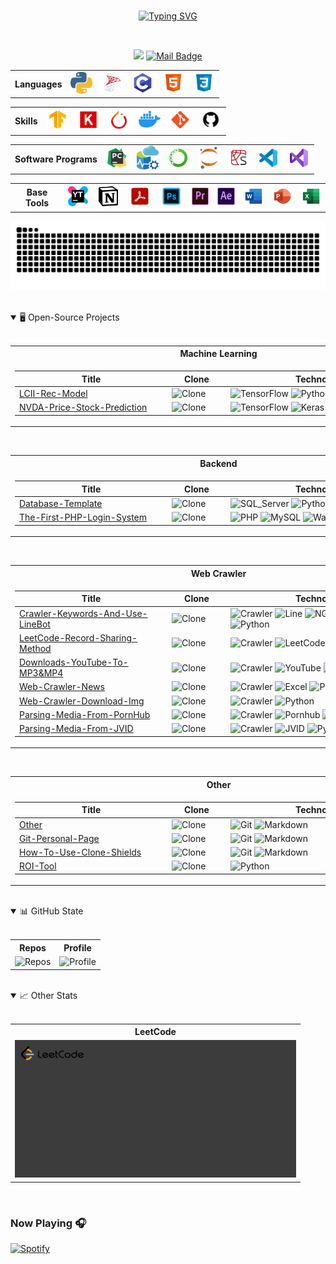 <br>
<!-- Introduction -->
<p align="center">
    <a href="https://github.com/Junwu0615">
        <img src="https://readme-typing-svg.demolab.com?font=Handlee&center=true&vCenter=true&duration=1800&pause=1000&multiline=true&size=25&width=600&height=175&lines=Ping+Chun;2020:+USC+IM+|+2023:+FCU+IE;2024:+Data+Scientist+|+2025:+???+;Social+Animals+%7C+Data+Scientist+%7C+Forex+Researcher;AI+%7C+Recommendation+System+%7C+Web+Crawler+%7C+Bots" alt="Typing SVG"/>
    </a>
</p>
<br>

<!-- shield.io -->
<div align="center">

[![](https://visitor-badge.laobi.icu/badge?page_id=Junwu0615.Junwu0615)](https://visitor-badge.laobi.icu/badge?page_id=Junwu0615.Junwu0615)
[![Mail Badge](https://img.shields.io/badge/-jun.audis5@gmail.com-c14438?style=flat&logo=Gmail&logoColor=white&link=mailto:jun.audis5@gmail.com)](mailto:jun.audis5@gmail.com)

</div>

<!-- Languages -->
<table align="center">
    <th> Languages </th>
    <td> 
        <a href="https://icons8.com/icons/set/python"> 
            <img width="35px" src="https://github.com/Junwu0615/Junwu0615/blob/main/icon/py.png"/>
        </a> 
    </td>
    <td> 
        <a href="https://icons8.com/icons/set/sql-server"> 
            <img width="35px" src="https://github.com/Junwu0615/Junwu0615/blob/main/icon/sql-server.png"/>
        </a> 
    </td>
    <td>
        <a href="https://icons8.com/icon/40670/c-programming"> 
            <img width="35px" src="https://github.com/Junwu0615/Junwu0615/blob/main/icon/c.png"/>
        </a> 
    </td>
    <td> 
        <a href="https://icons8.com/icon/20909/html-5"> 
            <img width="35px" src="https://github.com/Junwu0615/Junwu0615/blob/main/icon/html.png"/>
        </a>
    </td>
    <td> 
        <a href="https://icons8.com/icon/21278/css3"> 
            <img width="35px" src="https://github.com/Junwu0615/Junwu0615/blob/main/icon/css.png"/>
        </a> 
    </td>
</table>

<!-- Skills -->
<table align="center">
    <th> Skills </th>
    <td>
        <a href="https://icons8.com/icons/set/tensorflow">
            <img width="35px" src="https://github.com/Junwu0615/Junwu0615/blob/main/icon/TF.png"/>
        </a>
    </td>
    <td>
        <a href="https://icons8.com/icon/z2pN6mJXIC4u/keras">
            <img width="35px" src="https://github.com/Junwu0615/Junwu0615/blob/main/icon/Keras.png"/>
        </a>
    </td>
    <td>
        <a href="https://icons8.com/icon/jH4BpkMnRrU5/pytorch">
            <img width="35px" src="https://github.com/Junwu0615/Junwu0615/blob/main/icon/pytorch.png"/>
        </a>
    </td>
    <td>
        <a href="https://icons8.com/icon/cdYUlRaag9G9/docker">
            <img width="35px" src="https://github.com/Junwu0615/Junwu0615/blob/main/icon/docker.png"/>
        </a>
    </td>
    <td>
        <a href="https://icons8.com/icon/20906/git">
            <img width="35px" src="https://github.com/Junwu0615/Junwu0615/blob/main/icon/git.png"/>
        </a>
    </td>
    <td>
        <a href="https://icons8.com/icon/zuHqpgzrusU5/github">
            <img width="35px" src="https://github.com/Junwu0615/Junwu0615/blob/main/icon/github.png"/>
        </a>
    </td>
</table>

<!-- Software Programs -->
<table align="center">
    <th> Software Programs </th>
    <td>
        <a href="https://icons8.com/icon/B5T4RdBJefjF/pycharm">
            <img width="35px" src="https://github.com/Junwu0615/Junwu0615/blob/main/icon/pycharm.png"/>
        </a>
    </td>
    <td>
        <a>
            <img width="35px" src="https://github.com/Junwu0615/Junwu0615/blob/main/icon/azure_data_studio.png"/>
        </a>
    </td>
    <td>
        <a href="https://icons8.com/icon/F4uMFPZgS0gt/anaconda">
            <img width="35px" src="https://github.com/Junwu0615/Junwu0615/blob/main/icon/anaconda.png"/>
        </a>
    </td>
    <td>
        <a href="https://icons8.com/icons/set/jupyter">
            <img width="35px" src="https://github.com/Junwu0615/Junwu0615/blob/main/icon/jupyter.png"/>
        </a>
    </td>
    <td>
        <a href="https://icons8.com/icon/0S1Hoidfnk7H/spyder-ide-5">
            <img width="32px" src="https://github.com/Junwu0615/Junwu0615/blob/main/icon/spyder.png"/>
        </a>
    </td>
    <td>
        <a href="https://icons8.com/icon/9OGIyU8hrxW5/visual-studio-code-2019">
            <img width="35px" src="https://github.com/Junwu0615/Junwu0615/blob/main/icon/vscode.png"/>
        </a>
    </td>
    <td>
        <a href="https://icons8.com/icon/ezj3zaVtImPg/visual-studio">
            <img width="35px" src="https://github.com/Junwu0615/Junwu0615/blob/main/icon/vs.png"/>
        </a>
    </td>
</table>

<!-- Base Tools -->
<table align="center">
    <th> Base Tools </th>
    <td>
        <a>
            <img width="35px" src="https://github.com/Junwu0615/Junwu0615/blob/main/icon/youtrack.png"/>
        </a>
    </td>
    <td>
        <a href="https://icons8.com/icon/set/notion/group-ui">
            <img width="40px" src="https://github.com/Junwu0615/Junwu0615/blob/main/icon/notion.png"/>
        </a>
    </td>
    <td>
        <a href="https://icons8.com/icon/rZObyIJRui2T/adobe-acrobat">
            <img width="40px" src="https://github.com/Junwu0615/Junwu0615/blob/main/icon/acrobat.png"/>
        </a>
    </td>
    <td>
        <a href="https://icons8.com/icon/13677/adobe-photoshop">
            <img width="40px" src="https://github.com/Junwu0615/Junwu0615/blob/main/icon/ps.png"/>
        </a>
    </td>
    <td>
        <a href="https://icons8.com/icon/19COCVtnXZTL/premiere-is-a-timeline-based-video-editing-app-developed-by-adobe">
            <img width="30px" src="https://github.com/Junwu0615/Junwu0615/blob/main/icon/pr.png"/>
        </a>
    </td>
    <td>
        <a href="https://icons8.com/icon/xJrARduBtbzG/adobe-after-effects-a-digital-visual-effects,-motion-graphics,-and-compositing-application">
            <img width="30px" src="https://github.com/Junwu0615/Junwu0615/blob/main/icon/ae.png"/>
        </a>
    </td>
    <td>
        <a href="https://icons8.com/icon/117563/microsoft-word-2019">
            <img width="35px" src="https://github.com/Junwu0615/Junwu0615/blob/main/icon/word.png"/>
        </a>
    </td>
    <td>
        <a href="https://icons8.com/icon/ifP93G7BXUhU/microsoft-powerpoint-2019">
            <img width="35px" src="https://github.com/Junwu0615/Junwu0615/blob/main/icon/ppt.png"/>
        </a>
    </td>
    <td>
        <a href="https://icons8.com/icon/117561/microsoft-excel-2019">
            <img width="35px" src="https://github.com/Junwu0615/Junwu0615/blob/main/icon/excel.png"/>
        </a>
    </td>
</table>

<!-- Greedy Snake -->
<p align="center">
    <picture>
        <source media="(prefers-color-scheme: dark)" srcset="https://raw.githubusercontent.com/Junwu0615/Junwu0615/output/github-contribution-grid-snake-dark.svg">
        <source media="(prefers-color-scheme: light)" srcset="https://raw.githubusercontent.com/Junwu0615/Junwu0615/output/github-contribution-grid-snake.svg">
        <img alt="github contribution grid snake animation" src="https://raw.githubusercontent.com/Junwu0615/Junwu0615/output/github-contribution-grid-snake.svg">
    </picture>
</p>
<br>

<!-- Open-Source Projects -->
<details open>
<summary> 🖥️ Open-Source Projects </summary>
<br>

<table width='1000' align="center">
<tr> <th> Machine Learning </th> </tr>
<td>

<!-- Machine Learning -->
| <div style='width: 230px'> Title </div> | <div style='width: 80px'> Clone </div> | <div style='width: 300px'> Technologies </div> |
|--|--|--|
| [LCII-Rec-Model](https://github.com/Junwu0615/LCII-Rec-Model) | <img alt="Clone" src="https://img.shields.io/badge/dynamic/json?color=success&label=Clone&query=count_total&url=https://gist.githubusercontent.com/Junwu0615/7f654406c51d568d31d565347f22d609/raw/LCII-Rec-Model_clone.json&logo=github"> | ![TensorFlow](https://img.shields.io/badge/TensorFlow-FF6F00.svg?logo=tensorflow&logoColor=white) ![Python](https://img.shields.io/badge/Python-3776AB.svg?logo=python&logoColor=white) |
| [NVDA-Price-Stock-Prediction](https://github.com/Junwu0615/NVDA-Price-Stock-Prediction) |  <img alt="Clone" src="https://img.shields.io/badge/dynamic/json?color=success&label=Clone&query=count_total&url=https://gist.githubusercontent.com/Junwu0615/05f5b34eedbee0ef7d196fdb42ee61f6/raw/NVDA-Price-Stock-Prediction_clone.json&logo=github"> | ![TensorFlow](https://img.shields.io/badge/TensorFlow-FF6F00.svg?logo=tensorflow&logoColor=white) ![Keras](https://img.shields.io/badge/Keras-D00000.svg?logo=keras&logoColor=white) ![Python](https://img.shields.io/badge/Python-3776AB.svg?logo=python&logoColor=white) |

</td> </table>

<br>

<table width='1000' align="center">
<tr> <th> Backend </th> </tr>
<td>

<!-- Backend & Web -->
| <div style='width: 230px'> Title </div> | <div style='width: 80px'> Clone </div> | <div style='width: 300px'> Technologies </div> |
|--|--|--|
| [Database-Template](https://github.com/Junwu0615/Database-Template) | <img alt="Clone" src="https://img.shields.io/badge/dynamic/json?color=success&label=Clone&query=count_total&url=https://gist.githubusercontent.com/Junwu0615/65eaa98eafcee3f625a269fa70451f8a/raw/Database-Template_clone.json&logo=github"> | ![SQL_Server](https://img.shields.io/badge/SQL_Server-A81C7D.svg?logo=sql&logoColor=white) ![Python](https://img.shields.io/badge/Python-3776AB.svg?logo=python&logoColor=white) |
| [The-First-PHP-Login-System](https://github.com/Junwu0615/The-First-PHP-Login-System) |  <img alt="Clone" src="https://img.shields.io/badge/dynamic/json?color=success&label=Clone&query=count_total&url=https://gist.githubusercontent.com/Junwu0615/ab14c4824b25cc2eb94c56e63b133e32/raw/The-First-PHP-Login-System_clone.json&logo=github"> | ![PHP](https://img.shields.io/badge/PHP-777BB4.svg?logo=PHP&logoColor=white) ![MySQL](https://img.shields.io/badge/MySQL-4479A1.svg?logo=MySQL&logoColor=white) ![Wampserver](https://img.shields.io/badge/Wampserver-C6007E.svg?logo=wasmcloud&logoColor=white)|

</td> </table>

<br>

<table width='1000' align="center">
<tr> <th> Web Crawler </th> </tr> 
<td>

<!-- Web Crawler -->
| <div style='width: 230px'> Title </div> | <div style='width: 80px'> Clone </div> | <div style='width: 300px'> Technologies </div> |
|--|--|--|
| [Crawler-Keywords-And-Use-LineBot](https://github.com/Junwu0615/Crawler-Keywords-And-Use-LineBot) | <img alt="Clone" src="https://img.shields.io/badge/dynamic/json?color=success&label=Clone&query=count_total&url=https://gist.githubusercontent.com/Junwu0615/dc62dfdf2b0e2710dd9a47cebee51ffa/raw/Crawler-Keywords-And-Use-LineBot_clone.json&logo=github"> | ![Crawler](https://img.shields.io/badge/Crawler-006241.svg?logo=openbugbounty&logoColor=white) ![Line](https://img.shields.io/badge/Line-00c300.svg?logo=line&logoColor=white) ![NGROK](https://img.shields.io/badge/NGROK-1F1E37.svg?logo=ngrok&logoColor=white) ![Flask](https://img.shields.io/badge/Flask-000.svg?logo=flask&logoColor=white) ![Python](https://img.shields.io/badge/Python-3776AB.svg?logo=python&logoColor=white) |
| [LeetCode-Record-Sharing-Method](https://github.com/Junwu0615/LeetCode-Record-Sharing-Method) | <img alt="Clone" src="https://img.shields.io/badge/dynamic/json?color=success&label=Clone&query=count_total&url=https://gist.github.com/Junwu0615/df4349f01a564de4cf309a290098ba58/raw/LeetCode-Record-Sharing-Method_clone.json&logo=github"> | ![Crawler](https://img.shields.io/badge/Crawler-006241.svg?logo=openbugbounty&logoColor=white) ![LeetCode](https://img.shields.io/badge/LeetCode-FFA116.svg?logo=leetcode&logoColor=white) ![Python](https://img.shields.io/badge/Python-3776AB.svg?logo=python&logoColor=white)|
| [Downloads-YouTube-To-MP3&MP4](https://github.com/Junwu0615/Downloads-YouTube-To-MP3-4)| <img alt="Clone" src="https://img.shields.io/badge/dynamic/json?color=success&label=Clone&query=count_total&url=https://gist.githubusercontent.com/Junwu0615/acb7aeb93f554e94a7a6db8e909bc0c6/raw/Downloads-YouTube-To-MP3-4_clone.json&logo=github"> | ![Crawler](https://img.shields.io/badge/Crawler-006241.svg?logo=openbugbounty&logoColor=white) ![YouTube](https://img.shields.io/badge/YouTube-C5242C.svg?logo=YouTube&logoColor=white) ![Python](https://img.shields.io/badge/Python-3776AB.svg?logo=python&logoColor=white) |
| [Web-Crawler-News](https://github.com/Junwu0615/Web-Crawler-News) | <img alt="Clone" src="https://img.shields.io/badge/dynamic/json?color=success&label=Clone&query=count_total&url=https://gist.githubusercontent.com/Junwu0615/d1d16a79eeb95ac0c3e99a279c3b7365/raw/Web-Crawler-News_clone.json&logo=github"> | ![Crawler](https://img.shields.io/badge/Crawler-006241.svg?logo=openbugbounty&logoColor=white) ![Excel](https://img.shields.io/badge/Eexcel-217346.svg?logo=microsoftexcel&logoColor=white) ![Python](https://img.shields.io/badge/Python-3776AB.svg?logo=python&logoColor=white) |
| [Web-Crawler-Download-Img](https://github.com/Junwu0615/Web-Crawler-Download-Img) | <img alt="Clone" src="https://img.shields.io/badge/dynamic/json?color=success&label=Clone&query=count_total&url=https://gist.githubusercontent.com/Junwu0615/706da0097d75deeae8342f2203db8b19/raw/Web-Crawler-Download-Img_clone.json&logo=github"> | ![Crawler](https://img.shields.io/badge/Crawler-006241.svg?logo=openbugbounty&logoColor=white) ![Python](https://img.shields.io/badge/Python-3776AB.svg?logo=python&logoColor=white)|
| [Parsing-Media-From-PornHub](https://github.com/Junwu0615/Parsing-Media-From-PornHub) | <img alt="Clone" src="https://img.shields.io/badge/dynamic/json?color=success&label=Clone&query=count_total&url=https://gist.github.com/Junwu0615/c5c70b3f72648a0bc59f2a7a530b3e32/raw/Parsing-Media-From-PornHub_clone.json&logo=github"> | ![Crawler](https://img.shields.io/badge/Crawler-006241.svg?logo=openbugbounty&logoColor=white) ![Pornhub](https://img.shields.io/badge/Porn-Hub-FF9800.svg?logo=youtube&logoColor=white) ![Python](https://img.shields.io/badge/Python-3776AB.svg?logo=python&logoColor=white) |
| [Parsing-Media-From-JVID](https://github.com/Junwu0615/Parsing-Media-From-JVID) | <img alt="Clone" src="https://img.shields.io/badge/dynamic/json?color=success&label=Clone&query=count_total&url=https://gist.github.com/Junwu0615/95457ff8b4eae84b4e855461cdc34ab4/raw/Parsing-Media-From-JVID_clone.json&logo=github"> | ![Crawler](https://img.shields.io/badge/Crawler-006241.svg?logo=openbugbounty&logoColor=white) ![JVID](https://img.shields.io/badge/JVID-DA3B8A.svg?logo=youtube&logoColor=white) ![Python](https://img.shields.io/badge/Python-3776AB.svg?logo=python&logoColor=white) |

</td> </table>

<br>

<table width='1000' align="center">
<tr> <th> Other </th> </tr>
<td>

<!-- Other -->
| <div style='width: 230px'> Title </div> | <div style='width: 80px'> Clone </div> | <div style='width: 300px'> Technologies </div> |
|--|--|--|
| [Other](https://github.com/Junwu0615/Other) | <img alt="Clone" src="https://img.shields.io/badge/dynamic/json?color=success&label=Clone&query=count_total&url=https://gist.githubusercontent.com/Junwu0615/038cbea264678dca58c487512512e747/raw/Other_clone.json&logo=github"> | ![Git](https://img.shields.io/badge/Git-F05032.svg?logo=git&logoColor=white) ![Markdown](https://img.shields.io/badge/Markdown-000000.svg?logo=markdown&logoColor=white) |
| [Git-Personal-Page](https://github.com/Junwu0615/Junwu0615) | <img alt="Clone" src="https://img.shields.io/badge/dynamic/json?color=success&label=Clone&query=count_total&url=https://gist.githubusercontent.com/Junwu0615/aeec191132bd47592ab9e5b9dcc38c4c/raw/Junwu0615_clone.json&logo=github"> | ![Git](https://img.shields.io/badge/Git-F05032.svg?logo=git&logoColor=white) ![Markdown](https://img.shields.io/badge/Markdown-000000.svg?logo=markdown&logoColor=white) |
| [How-To-Use-Clone-Shields](https://github.com/Junwu0615/How-To-Use-Clone-Shileds) | <img alt="Clone" src="https://img.shields.io/badge/dynamic/json?color=success&label=Clone&query=count_total&url=https://gist.githubusercontent.com/Junwu0615/aae1fe99b8a54ec42c617f4d973016ba/raw/How-To-Use-Clone-Shields_clone.json&logo=github"> | ![Git](https://img.shields.io/badge/Git-F05032.svg?logo=git&logoColor=white) ![Markdown](https://img.shields.io/badge/Markdown-000000.svg?logo=markdown&logoColor=white) |
| [ROI-Tool](https://github.com/Junwu0615/ROI-Tool) |  <img alt="Clone" src="https://img.shields.io/badge/dynamic/json?color=success&label=Clone&query=count_total&url=https://gist.githubusercontent.com/Junwu0615/6c605b43f1b9dcb93f9c7b6c1a5103ab/raw/ROI-Tool_clone.json&logo=github"> | ![Python](https://img.shields.io/badge/Python-3776AB.svg?logo=python&logoColor=white)                                                                                            |

</td> </table>
</details>

<br>

<!-- My GitHub Stats -->
<details open>
    <summary> 📊 GitHub State </summary>
    <br>
    <table align="center"> 
        <tr>
            <th> Repos </th>
            <th> Profile </th>
        </tr>
        <tr>
            <td>
                <img alt="Repos" src="http://github-profile-summary-cards.vercel.app/api/cards/repos-per-language?username=Junwu0615&theme=dracula">
            </td>  
            <td>
                <img alt="Profile" src="http://github-profile-summary-cards.vercel.app/api/cards/profile-details?username=Junwu0615&theme=dracula">
            </td>
        </tr>
    </table> 
</details>

<br>

<!-- Other Stats -->
<details open>
    <summary> 📈 Other Stats </summary>
    <br>
    <table align="center"> 
        <tr>
            <th> LeetCode </th>
        </tr>
        <tr>
            <td>
                <img alt="LeetCode" src="other/leetcode.gif">
            </td>  
        </tr>
    </table> 
</details>

<br>

<!-- Now Playing -->
### Now Playing 🎧

[![Spotify](https://github-readme-remake.vercel.app/api/spotify)](https://open.spotify.com/track/5X44AM1nupxOQ16i6yr3y3)